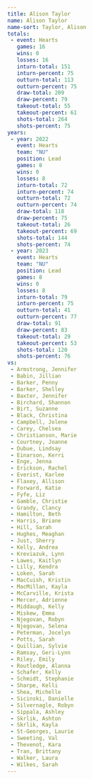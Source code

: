 ```yaml
---
title: Alison Taylor
name: Alison Taylor
name-sort: Taylor, Alison
totals:
 - event: Hearts
   games: 16
   wins: 0
   losses: 16
   inturn-total: 151
   inturn-percent: 75
   outturn-total: 113
   outturn-percent: 75
   draw-total: 209
   draw-percent: 79
   takeout-total: 55
   takeout-percent: 61
   shots-total: 264
   shots-percent: 75
years:
 - year: 2022
   event: Hearts
   team: "NU"
   position: Lead
   games: 8
   wins: 0
   losses: 8
   inturn-total: 72
   inturn-percent: 74
   outturn-total: 72
   outturn-percent: 74
   draw-total: 118
   draw-percent: 75
   takeout-total: 26
   takeout-percent: 69
   shots-total: 144
   shots-percent: 74
 - year: 2023
   event: Hearts
   team: "NU"
   position: Lead
   games: 8
   wins: 0
   losses: 8
   inturn-total: 79
   inturn-percent: 75
   outturn-total: 41
   outturn-percent: 77
   draw-total: 91
   draw-percent: 83
   takeout-total: 29
   takeout-percent: 53
   shots-total: 120
   shots-percent: 76
vs:
 - Armstrong, Jennifer
 - Babin, Jillian
 - Barker, Penny
 - Barker, Shelley
 - Baxter, Jennifer
 - Birchard, Shannon
 - Birt, Suzanne
 - Black, Christina
 - Campbell, Jolene
 - Carey, Chelsea
 - Christianson, Marie
 - Courtney, Joanne
 - Dubue, Lindsay
 - Einarson, Kerri
 - Enge, Jenna
 - Erickson, Rachel
 - Everist, Karlee
 - Flaxey, Allison
 - Forward, Katie
 - Fyfe, Liz
 - Gamble, Christie
 - Grandy, Clancy
 - Hamilton, Beth
 - Harris, Briane
 - Hill, Sarah
 - Hughes, Meaghan
 - Just, Sherry
 - Kelly, Andrea
 - Kreviazuk, Lynn
 - Lawes, Kaitlyn
 - Lilly, Kendra
 - Loken, Sarah
 - MacCuish, Kristin
 - MacMillan, Kayla
 - McCarville, Krista
 - Mercer, Adrienne
 - Middaugh, Kelly
 - Miskew, Emma
 - Njegovan, Robyn
 - Njegovan, Selena
 - Peterman, Jocelyn
 - Potts, Sarah
 - Quillian, Sylvie
 - Ramsay, Geri-Lynn
 - Riley, Emily
 - Routledge, Alanna
 - Schafer, Kelly
 - Schmidt, Stephanie
 - Sharpe, Kelli
 - Shea, Michelle
 - Sicinski, Danielle
 - Silvernagle, Robyn
 - Sippala, Ashley
 - Skrlik, Ashton
 - Skrlik, Kayla
 - St-Georges, Laurie
 - Sweeting, Val
 - Thevenot, Kara
 - Tran, Brittany
 - Walker, Laura
 - Wilkes, Sarah
---
```


